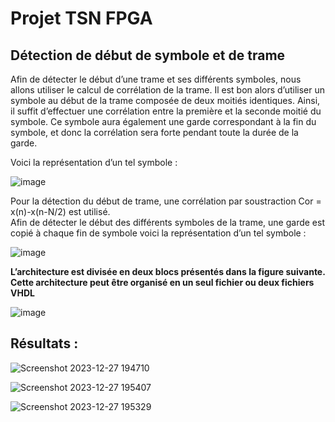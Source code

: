 # Projet TSN FPGA
## Détection de début de symbole et de trame

Afin de détecter le début d’une trame et ses différents symboles, nous allons utiliser le calcul de corrélation de la trame. 
Il est bon alors d’utiliser un symbole au début de la trame composée de deux moitiés identiques. Ainsi, il suffit d’effectuer 
une corrélation entre la première et la seconde moitié du symbole. Ce symbole aura également une garde correspondant 
à la fin du symbole, et donc la corrélation sera forte pendant toute la durée de la garde.

Voici la représentation d’un tel symbole : 

![image](https://github.com/user-attachments/assets/99db9765-ac84-461d-9810-33f4ade65069)

Pour la détection du début de trame, une corrélation par soustraction Cor = x(n)-x(n-N/2) est utilisé.  
Afin de détecter le début des différents symboles de la trame, une garde est copié à chaque fin de symbole voici la 
représentation d’un tel symbole :  

![image](https://github.com/user-attachments/assets/7c8689e2-f39b-4ab7-9b1f-c985fea4ee02)

**L’architecture est divisée en deux blocs présentés dans la figure suivante. Cette architecture peut être organisé en un seul 
fichier ou deux fichiers VHDL**

![image](https://github.com/user-attachments/assets/144c5fb6-454e-4ad7-a8fb-c87c552184ad)

## Résultats :


![Screenshot 2023-12-27 194710](https://github.com/user-attachments/assets/09b2cfe4-0e0d-456d-a68e-d048ada37bb6)


![Screenshot 2023-12-27 195407](https://github.com/user-attachments/assets/39c5efb6-ddef-4a86-86fd-af803ac8bcea)


![Screenshot 2023-12-27 195329](https://github.com/user-attachments/assets/860a68bb-95e4-425f-980d-593e850f041c)
